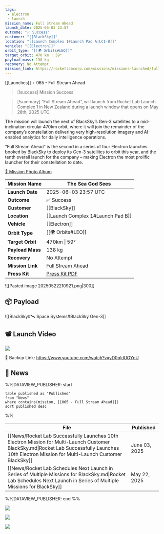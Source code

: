 ```yaml
---
tags:
 - electron
 - launch
mission_name: Full Stream Ahead
launch_date: 2025-06-03 23:57
outcome: "✅ Success"
customer: "[[BlackSky]]"
location: "[[Launch Complex 1#Launch Pad A|LC1-B]]"
vehicle: "[[Electron]]"
orbit_type: "[[🌍 Orbits#LEO]]"
target_orbit: 470 km | 59°
payload_mass: 138 kg
recovery: No Attempt
mission_link: https://rocketlabcorp.com/missions/missions-launched/full-stream-ahead-2/
---
```

[[Launches]]  <span style="color: LightSlateGray">></span>  065 - Full Stream Ahead

>[!success]  Mission Success

>[!summary]
“Full Stream Ahead”, will launch from Rocket Lab Launch Complex 1 in New Zealand during a launch window that opens on May 28th, 2025 UTC.
>
The mission will launch the next of BlackSky’s Gen-3 satellites to a mid-inclination circular 470km orbit, where it will join the remainder of the company’s constellation delivering very high-resolution imagery and AI-enabled analytics for daily intelligence operations.
>
“Full Stream Ahead” is the second in a series of four Electron launches booked by BlackSky to deploy its Gen-3 satellites to orbit this year, and the tenth overall launch for the company – making Electron the most prolific launcher for their constellation to date.
>
[📸 Mission Photo Album](https://www.flickr.com/photos/rocketlab/albums/72177720326569466/)
>


| **Mission Name** | The Sea God Sees                                                                                                    |
| ---------------- | ------------------------------------------------------------------------------------------------------------------- |
| **Launch Date**  | 2025-06-03 23:57 UTC                                                                                                |
| **Outcome**      | ✅ Success                                                                                                           |
| **Customer**     | [[BlackSky]]                                                                                                        |
| **Location**     | [[Launch Complex 1#Launch Pad B]]                                                                                   |
| **Vehicle**      | [[Electron]]                                                                                                        |
| **Orbit Type**   | [[🌍 Orbits#LEO]]                                                                                                   |
| **Target Orbit** | 470km \| 59°                                                                                                        |
| **Payload Mass** | 138 kg                                                                                                              |
| **Recovery**     | No Attempt                                                                                                          |
| **Mission Link** | [Full Stream Ahead](https://rocketlabcorp.com/missions/missions-launched/full-stream-ahead-2/)                      |
| **Press Kit**    | [Press Kit PDF](https://rocketlabcorp.com/assets/Uploads/RL-F65-BlackSky-Full-Stream-Ahead-Presskit-compressed.pdf) |


![[Pasted image 20250522210921.png|300]]

## 📦 Payload

![[BlackSky#🛰️ Space Systems#BlackSky Gen-3]]

## 📽️ Launch Video


![](https://www.youtube.com/watch?v=yD0qIdUOYnU)

🔗 Backup Link: https://www.youtube.com/watch?v=yD0qIdUOYnU

## 📰 News

%%DATAVIEW_PUBLISHER: start
```
table published as "Published"
from "News"
where contains(mission, [[065 - Full Stream Ahead]])
sort published desc
```
%%

| File                                                                                                                                                                                             | Published     |
| ------------------------------------------------------------------------------------------------------------------------------------------------------------------------------------------------ | ------------- |
| [[News/Rocket Lab Successfully Launches 10th Electron Mission for Multi-Launch Customer BlackSky.md\|Rocket Lab Successfully Launches 10th Electron Mission for Multi-Launch Customer BlackSky]] | June 03, 2025 |
| [[News/Rocket Lab Schedules Next Launch in Series of Multiple Missions for BlackSky.md\|Rocket Lab Schedules Next Launch in Series of Multiple Missions for BlackSky]]                           | May 22, 2025  |

%%DATAVIEW_PUBLISHER: end %%


![](https://x.com/RocketLab/status/1929688988564312262)


![](https://x.com/BlackSky_Inc/status/1925531756217999647)


![](https://x.com/RocketLab/status/1925532372902273238)